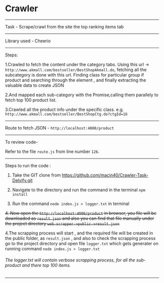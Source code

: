 # Crawler

****
Task -  Scrape/crawl from the site the top ranking items tab
****
Library used - Cheerio
****
Steps:

1.Crawled to fetch the content under the category tabs.
  Using this url -> `http://www.akmall.com/bestseller/BestShopAkmall.do`, fetching all the subcategory is done with this url.
  Finding class for particular group if product and searching through the element , and finally extracting the valuable data to create       JSON

2.And mapped each sub-category with the Promise,calling them parallely to fetch top 100 product list.

3.Crawled all the product info under the specific class. e.g. `http://www.akmall.com/bestseller/BestShopCtg.do?ctgId=16`
****
Route to fetch JSON - `http://localhost:4000/product`
****
To review code- 

Refer to the file `route.js` from line number `126`.
****
Steps to run the code : 

1. Take the GIT clone from https://github.com/macin40/Crawler-Task-Delvify.git

2. Navigate to the directory and run the command in the terminal `npm install`

3. Run the command `node index.js > logger.txt` in terminal

~~4. Now open the `http://localhost:4000/product` in browser, you file will be downloaded as `result.json` and also you can find that file manually under the project directory `web-scrapper->public->result.json`~~

4.The scrapping process will start , and the required file will be created in the public folder, as `result.json` , and also to check the scrapping process go to the project directory and open file `logger.txt` which gets generater on running command `node index.js > logger.txt`

###### The logger.txt will contain verbose scrapping process, for all the sub-product and there top 100 items.

****
